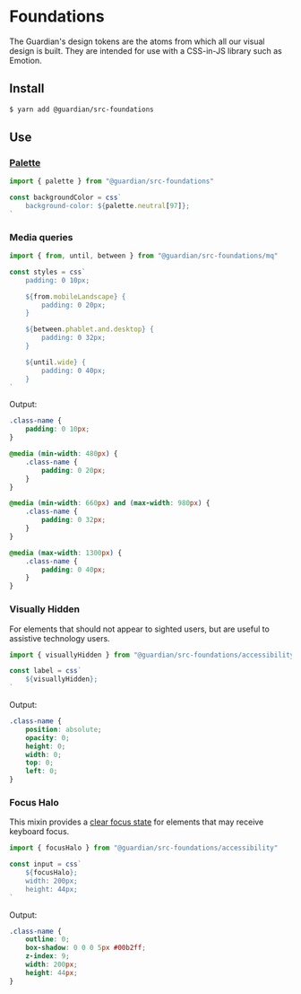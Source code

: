 # Foundations

The Guardian's design tokens are the atoms from which all our visual design is built. They are intended for use with a CSS-in-JS library such as Emotion.

## Install

```sh
$ yarn add @guardian/src-foundations
```

## Use

### [Palette](https://zeroheight.com/2a1e5182b/p/938810)

```ts
import { palette } from "@guardian/src-foundations"

const backgroundColor = css`
    background-color: ${palette.neutral[97]};
`
```

### Media queries

```ts
import { from, until, between } from "@guardian/src-foundations/mq"

const styles = css`
    padding: 0 10px;

    ${from.mobileLandscape} {
        padding: 0 20px;
    }

    ${between.phablet.and.desktop} {
        padding: 0 32px;
    }

    ${until.wide} {
        padding: 0 40px;
    }
`
```

Output:

```css
.class-name {
    padding: 0 10px;
}

@media (min-width: 480px) {
    .class-name {
        padding: 0 20px;
    }
}

@media (min-width: 660px) and (max-width: 980px) {
    .class-name {
        padding: 0 32px;
    }
}

@media (max-width: 1300px) {
    .class-name {
        padding: 0 40px;
    }
}
```

### Visually Hidden

For elements that should not appear to sighted users, but are useful to assistive technology users.

```ts
import { visuallyHidden } from "@guardian/src-foundations/accessibility"

const label = css`
    ${visuallyHidden};
`
```

Output:

```css
.class-name {
    position: absolute;
    opacity: 0;
    height: 0;
    width: 0;
    top: 0;
    left: 0;
}
```

### Focus Halo

This mixin provides a [clear focus state](https://zeroheight.com/2a1e5182b/p/08dc26/t/314e46) for
elements that may receive keyboard focus.

```ts
import { focusHalo } from "@guardian/src-foundations/accessibility"

const input = css`
    ${focusHalo};
    width: 200px;
    height: 44px;
`
```

Output:

```css
.class-name {
    outline: 0;
    box-shadow: 0 0 0 5px #00b2ff;
    z-index: 9;
    width: 200px;
    height: 44px;
}
```
